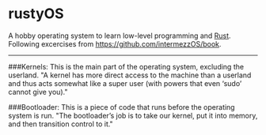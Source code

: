 # rustyOS
A hobby operating system to learn low-level programming and [Rust](https://www.rust-lang.org/).
Following excercises from https://github.com/intermezzOS/book.

---

###Kernels:
This is the main part of the operating system, excluding the userland. "A kernel has more direct access to the machine than a userland and thus acts somewhat like a super user (with powers that even ‘sudo’ cannot give you)."

###Bootloader:
This is a piece of code that runs before the operating system is run. "The bootloader’s job is to take our kernel, put it into memory, and then transition control to it."
